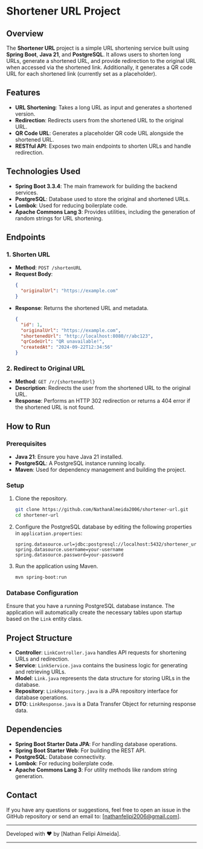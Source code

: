# Shortener URL Project

## Overview

The **Shortener URL** project is a simple URL shortening service built using **Spring Boot**, **Java 21**, and **PostgreSQL**. It allows users to shorten long URLs, generate a shortened URL, and provide redirection to the original URL when accessed via the shortened link. Additionally, it generates a QR code URL for each shortened link (currently set as a placeholder).

## Features

- **URL Shortening**: Takes a long URL as input and generates a shortened version.
- **Redirection**: Redirects users from the shortened URL to the original URL.
- **QR Code URL**: Generates a placeholder QR code URL alongside the shortened URL.
- **RESTful API**: Exposes two main endpoints to shorten URLs and handle redirection.

## Technologies Used

- **Spring Boot 3.3.4**: The main framework for building the backend services.
- **PostgreSQL**: Database used to store the original and shortened URLs.
- **Lombok**: Used for reducing boilerplate code.
- **Apache Commons Lang 3**: Provides utilities, including the generation of random strings for URL shortening.

## Endpoints

### 1. Shorten URL
- **Method**: `POST /shortenURL`
- **Request Body**:
  ```json
  {
    "originalUrl": "https://example.com"
  }
  ```
- **Response**: Returns the shortened URL and metadata.
  ```json
  {
    "id": 1,
    "originalUrl": "https://example.com",
    "shortenedUrl": "http://localhost:8080/r/abc123",
    "qrCodeUrl": "QR unavailable!",
    "createdAt": "2024-09-22T12:34:56"
  }
  ```

### 2. Redirect to Original URL
- **Method**: `GET /r/{shortenedUrl}`
- **Description**: Redirects the user from the shortened URL to the original URL.
- **Response**: Performs an HTTP 302 redirection or returns a 404 error if the shortened URL is not found.

## How to Run

### Prerequisites

- **Java 21**: Ensure you have Java 21 installed.
- **PostgreSQL**: A PostgreSQL instance running locally.
- **Maven**: Used for dependency management and building the project.

### Setup

1. Clone the repository.
   ```bash
   git clone https://github.com/NathanAlmeida2006/shortener-url.git
   cd shortener-url
   ```

2. Configure the PostgreSQL database by editing the following properties in `application.properties`:
   ```
   spring.datasource.url=jdbc:postgresql://localhost:5432/shortener_url
   spring.datasource.username=your-username
   spring.datasource.password=your-password
   ```

3. Run the application using Maven.
   ```bash
   mvn spring-boot:run
   ```

### Database Configuration

Ensure that you have a running PostgreSQL database instance. The application will automatically create the necessary tables upon startup based on the `Link` entity class.

## Project Structure

- **Controller**: `LinkController.java` handles API requests for shortening URLs and redirection.
- **Service**: `LinkService.java` contains the business logic for generating and retrieving URLs.
- **Model**: `Link.java` represents the data structure for storing URLs in the database.
- **Repository**: `LinkRepository.java` is a JPA repository interface for database operations.
- **DTO**: `LinkResponse.java` is a Data Transfer Object for returning response data.

## Dependencies

- **Spring Boot Starter Data JPA**: For handling database operations.
- **Spring Boot Starter Web**: For building the REST API.
- **PostgreSQL**: Database connectivity.
- **Lombok**: For reducing boilerplate code.
- **Apache Commons Lang 3**: For utility methods like random string generation.

## Contact

If you have any questions or suggestions, feel free to open an issue in the GitHub repository or send an email to: [nathanfelipi2006@gmail.com].

---

Developed with ❤️ by [Nathan Felipi Almeida].

---

